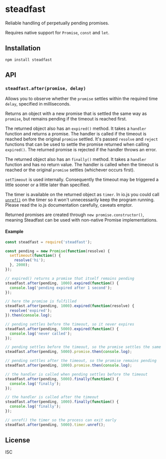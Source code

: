 # steadfast

Reliable handling of perpetually pending promises.

Requires native support for `Promise`, `const` and `let`.

## Installation

```
npm install steadfast
```

## API

### `steadfast.after(promise, delay)`

Allows you to observe whether the `promise` settles within the required time
`delay`, specified in milliseconds.

Returns an object with a new promise that is settled the same way as `promise`,
but remains pending if the timeout is reached first.

The returned object also has an `expired()` method. It takes a `handler`
function and returns a promise. The handler is called if the timeout is reached
before the original `promise` settled. It's passed `resolve` and `reject`
functions that can be used to settle the promise returned when calling
`expired()`. The returned promise is rejected if the handler throws an error.

The returned object also has an `finally()` method. It takes a `handler`
function and has no return value. The handler is called when the timeout is
reached or the original `promise` settles (whichever occurs first).

`setTimeout` is used internally. Consequently the timeout may be triggered a
little sooner or a little later than specified.

The timer is available on the returned object as `timer`. In io.js you could
call [`unref()`](https://iojs.org/api/timers.html#timers_unref) on the timer so
it won't unnecessarily keep the program running. Please read the io.js
documentation carefully, caveats emptor.

Returned promises are created through `new promise.constructor()`, meaning
Steadfast can be used with non-native Promise implementations.

#### Example

```js
const steadfast = require('steadfast');

const pending = new Promise(function(resolve) {
  setTimeout(function() {
    resolve('hi');
  }, 2000);
});

// expired() returns a promise that itself remains pending
steadfast.after(pending, 1000).expired(function() {
  console.log('pending expired after 1 second');
});

// here the promise is fulfilled
steadfast.after(pending, 1000).expired(function(resolve) {
  resolve('expired');
}).then(console.log);

// pending settles before the timeout, so it never expires
steadfast.after(pending, 5000).expired(function() {
  console.log('never called');
});

// pending settles before the timeout, so the promise settles the same way
steadfast.after(pending, 5000).promise.then(console.log);

// pending settles after the timeout, so the promise remains pending
steadfast.after(pending, 1000).promise.then(console.log);

// the handler is called when pending settles before the timeout
steadfast.after(pending, 5000).finally(function() {
  console.log('finally');
});

// the handler is called after the timeout
steadfast.after(pending, 1000).finally(function() {
  console.log('finally');
});

// unref() the timer so the process can exit early
steadfast.after(pending, 5000).timer.unref();
```

## License

ISC
